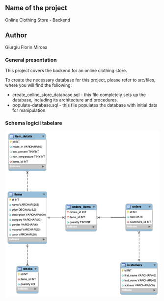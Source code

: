 ## Name of the project
Online Clothing Store - Backend

## Author
Giurgiu Florin Mircea

### General presentation

This project covers the backend for an online clothing store.

To create the necessary database for this project, please refer to src/files, 
where you will find the following:
- create_online_store_database.sql - this file completely sets up the database, including its architecture and procedures.
- populate-database.sql - this file populates the database with initial data for manipulation.


### Schema logicii tabelare
<img src="eerdiagram.png">
